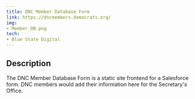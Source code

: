 ```yaml
---
title: DNC Member Database Form
link: https://dncmembers.democrats.org/
img:
- Member_DB.png
tech:
- Blue State Digital
---
```


## Description
The DNC Member Database Form is a static site frontend for a Salesforce form. DNC members would add their information here for the Secretary's Office.
